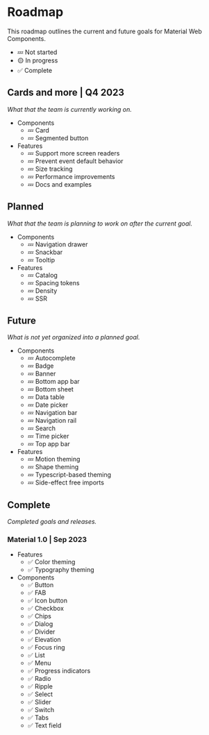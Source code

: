 <!-- catalog-only-start --><!-- ---
name: Roadmap
title: Roadmap
order: 3
-----><!-- catalog-only-end -->

# Roadmap

<!-- go/mwc-roadmap -->

<!--*
# Document freshness: For more information, see go/fresh-source.
freshness: { owner: 'lizmitchell' reviewed: '2023-09-11' }
*-->

<!-- [TOC] -->

This roadmap outlines the current and future goals for Material Web Components.

<!--#include file="../googlers/roadmap.md" -->

*   💤 Not started
*   🟡 In progress
*   ✅ Complete

## Cards and more | Q4 2023

_What that the team is currently working on._

*   Components
    *   💤 Card
    *   💤 Segmented button
*   Features
    *   💤 Support more screen readers
    *   💤 Prevent event default behavior
    *   💤 Size tracking
    *   💤 Performance improvements
    *   💤 Docs and examples

## Planned

_What that the team is planning to work on after the current goal._

*   Components
    *   💤 Navigation drawer
    *   💤 Snackbar
    *   💤 Tooltip
*   Features
    *   💤 Catalog
    *   💤 Spacing tokens
    *   💤 Density
    *   💤 SSR

## Future

_What is not yet organized into a planned goal._

*   Components
    *   💤 Autocomplete
    *   💤 Badge
    *   💤 Banner
    *   💤 Bottom app bar
    *   💤 Bottom sheet
    *   💤 Data table
    *   💤 Date picker
    *   💤 Navigation bar
    *   💤 Navigation rail
    *   💤 Search
    *   💤 Time picker
    *   💤 Top app bar
*   Features
    *   💤 Motion theming
    *   💤 Shape theming
    *   💤 Typescript-based theming
    *   💤 Side-effect free imports

## Complete

_Completed goals and releases._

### Material 1.0 | Sep 2023

*   Features
    *   ✅ Color theming
    *   ✅ Typography theming
*   Components
    *   ✅ Button
    *   ✅ FAB
    *   ✅ Icon button
    *   ✅ Checkbox
    *   ✅ Chips
    *   ✅ Dialog
    *   ✅ Divider
    *   ✅ Elevation
    *   ✅ Focus ring
    *   ✅ List
    *   ✅ Menu
    *   ✅ Progress indicators
    *   ✅ Radio
    *   ✅ Ripple
    *   ✅ Select
    *   ✅ Slider
    *   ✅ Switch
    *   ✅ Tabs
    *   ✅ Text field

